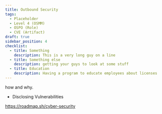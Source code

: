 ```yaml
---
title: Outbound Security
tags: 
  - Placeholder
  - Level 4 (OSMM)
  - OSPO (Role)
  - CVE (Artifact)
draft: true
sidebar_position: 4
checklist: 
  - title: Something
    description: This is a very long guy on a line
  - title: Something else
    description: getting your guys to look at some stuff
  - title: Education
    description: Having a program to educate employees about licenses
---
```


how and why.


-  Disclosing Vulnerabilities


https://roadmap.sh/cyber-security